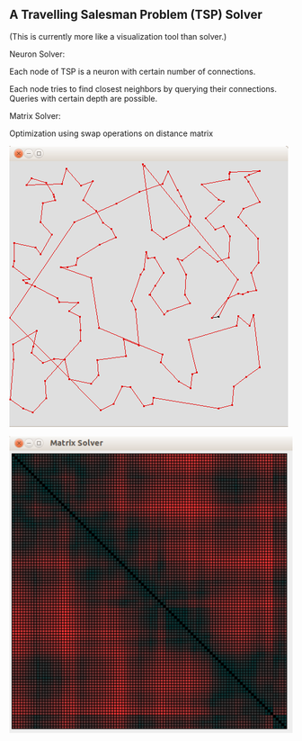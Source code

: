 ## A Travelling Salesman Problem (TSP) Solver

(This is currently more like a visualization tool than solver.)

Neuron Solver:

Each node of TSP is a neuron with certain number of connections.

Each node tries to find closest neighbors by querying their connections. Queries with certain depth are possible.

Matrix Solver:

Optimization using swap operations on distance matrix

![Alt text](https://github.com/dugannaz/NeuralTSP/blob/master/screenshot.png "Screenshot")

![Alt text](https://github.com/dugannaz/NeuralTSP/blob/master/screenshot1.png "Screenshot1")
